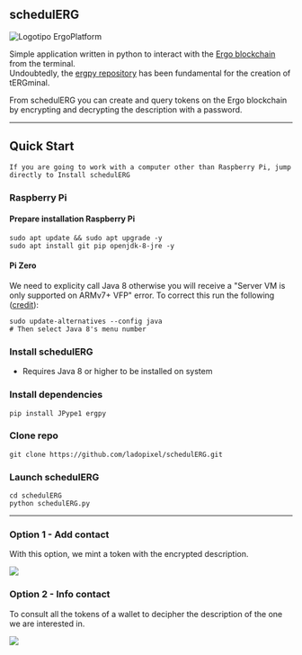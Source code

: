 <h2>schedulERG</h2>

<img src="https://camo.githubusercontent.com/ec19f4f188a819aea16eab8fb5d11c3916eda23f447e34ec2e03a57a321d7f38/68747470733a2f2f6572676f706c6174666f726d2e6f72672f696d672f6c6f676f747970655f77686974652e737667" alt="Logotipo ErgoPlatform">

<p>Simple application written in python to interact with the <a href="https://ergoplatform.org">Ergo blockchain</a> from the terminal.
<br>Undoubtedly, the <a href="https://github.com/mgpai22/ergpy">ergpy repository</a> has been fundamental for the creation of tERGminal.</p>

<p>From schedulERG you can create and query tokens on the Ergo blockchain by encrypting and decrypting the description with a password.</p>

<hr>

<h2>Quick Start</h2>
<code>If you are going to work with a computer other than Raspberry Pi, jump directly to Install schedulERG</code>

<h3>Raspberry Pi</h3>
<h4>Prepare installation Raspberry Pi</h4>

~~~
sudo apt update && sudo apt upgrade -y
sudo apt install git pip openjdk-8-jre -y
~~~

<h4>Pi Zero</h4>

We need to explicity call Java 8 otherwise you will receive a "Server VM is only supported on ARMv7+ VFP" error. To correct this run the following ([credit](https://raspberrypi.stackexchange.com/questions/104203/unable-to-run-java-on-raspberry-pi-zero-vm-is-only-supported-on-armv7-vfp)): 

~~~
sudo update-alternatives --config java
# Then select Java 8's menu number
~~~

<h3>Install schedulERG</h3>
<ul><li>Requires Java 8 or higher to be installed on system</li></ul>

<h3>Install dependencies</h3>

~~~
pip install JPype1 ergpy
~~~

<h3>Clone repo</h3>

~~~
git clone https://github.com/ladopixel/schedulERG.git
~~~

<h3>Launch schedulERG</h3>

~~~
cd schedulERG
python schedulERG.py
~~~

<hr>

<h3>Option 1 - Add contact</h3>
<p>With this option, we mint a token with the encrypted description.</p>
<img src="https://ergotokens.org/schedulERG-Add.png" atl="Add tokens in schedulERG">

<h3>Option 2 - Info contact</h3>
<p>To consult all the tokens of a wallet to decipher the description of the one we are interested in.</p>
<img src="https://ergotokens.org/schedulERG-Info.png" atl="Add tokens in schedulERG">
